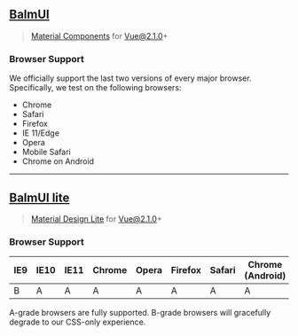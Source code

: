 ## [BalmUI](http://balmjs.com/ui-vue/)
> [Material Components](https://material.io/components/) for Vue@2.1.0+

### Browser Support

We officially support the last two versions of every major browser. Specifically, we test on the following browsers:

- Chrome
- Safari
- Firefox
- IE 11/Edge
- Opera
- Mobile Safari
- Chrome on Android

---

## [BalmUI lite](http://balmjs.com/ui-vue-lite/)
> [Material Design Lite](http://getmdl.io/) for Vue@2.1.0+

### Browser Support

IE9 | IE10 | IE11 | Chrome | Opera | Firefox | Safari | Chrome (Android) | Mobile Safari
--- | ---- | ---- | ------ | ----- | ------- | ------ | ---------------- | -------------
B   | A    | A    | A      | A     | A       | A      | A                | A

A-grade browsers are fully supported. B-grade browsers will gracefully degrade to our CSS-only experience.
